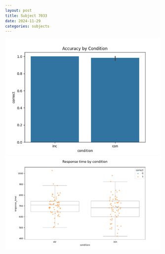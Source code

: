 ```yaml
---
layout: post
title: Subject 7033
date: 2024-11-29
categories: subjects
---
```


![](data/7033/run-14/7033_NF_acc.png)
![](data/7033/run-14/7033_NF_rt.png)
